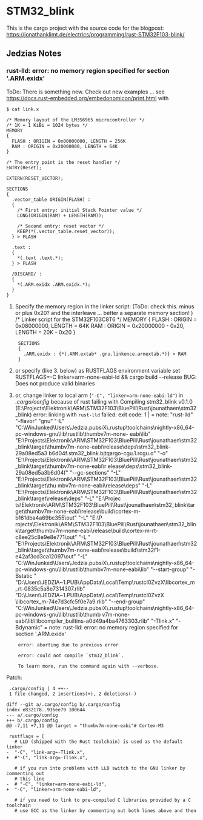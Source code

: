STM32_blink
===========

This is the cargo project with the source code for the blogpost: https://jonathanklimt.de/electrics/programming/rust-STM32F103-blink/

## Jedzias Notes ##

### rust-lld: error: no memory region specified for section '.ARM.exidx' ###

ToDo: There is something new. Check out new examples ... see https://docs.rust-embedded.org/embedonomicon/print.html with

    $ cat link.x
    
    /* Memory layout of the LM3S6965 microcontroller */
    /* 1K = 1 KiBi = 1024 bytes */
    MEMORY
    {
      FLASH : ORIGIN = 0x00000000, LENGTH = 256K
      RAM : ORIGIN = 0x20000000, LENGTH = 64K
    }
    
    /* The entry point is the reset handler */
    ENTRY(Reset);
    
    EXTERN(RESET_VECTOR);
    
    SECTIONS
    {
      .vector_table ORIGIN(FLASH) :
      {
        /* First entry: initial Stack Pointer value */
        LONG(ORIGIN(RAM) + LENGTH(RAM));
    
        /* Second entry: reset vector */
        KEEP(*(.vector_table.reset_vector));
      } > FLASH
    
      .text :
      {
        *(.text .text.*);
      } > FLASH
    
      /DISCARD/ :
      {
        *(.ARM.exidx .ARM.exidx.*);
      }
    }



1. Specify the memory region in the linker script: (ToDo: check this. minus or plus 0x20? and the interleave ... better a separate memory section!
) 
        /* Linker script for the STM32F103C8T6 */
        MEMORY
        {
          FLASH : ORIGIN = 0x08000000, LENGTH = 64K
          RAM : ORIGIN = 0x20000000 - 0x20, LENGTH = 20K - 0x20
        }
        
        SECTIONS
        {
          .ARM.exidx : {*(.ARM.extab* .gnu.linkonce.armextab.*)} > RAM
        }
        
2. or specify (like 3. below) as RUSTFLAGS environment variable 
        set RUSTFLAGS=-C linker=arm-none-eabi-ld && cargo build --release
   BUG: Does not produce valid binaries

3. or, change linker to local arm (`"-C", "linker=arm-none-eabi-ld"`) in *.cargo/config* because of rust failing with
        Compiling stm32_blink v0.1.0 (E:\Projects\Elektronik\ARM\STM32F103\BluePill\Rust\jounathaen\stm32_blink)
        error: linking with `rust-lld` failed: exit code: 1
        |
        = note: "rust-lld" "-flavor" "gnu" "-L" "C:\\WinJunked\\Users\\Jedzia.pubsiX\\.rustup\\toolchains\\nightly-x86_64-pc-windows-gnu\\lib\\rustlib\\thumbv7m-none-
        eabi\\lib" "E:\\Projects\\Elektronik\\ARM\\STM32F103\\BluePill\\Rust\\jounathaen\\stm32_blink\\target\\thumbv7m-none-eabi\\release\\deps\\stm32_blink-29a08ed5a3
        b6d04f.stm32_blink.bjtqargo-cgu.1.rcgu.o" "-o" "E:\\Projects\\Elektronik\\ARM\\STM32F103\\BluePill\\Rust\\jounathaen\\stm32_blink\\target\\thumbv7m-none-eabi\\r
        elease\\deps\\stm32_blink-29a08ed5a3b6d04f" "--gc-sections" "-L" "E:\\Projects\\Elektronik\\ARM\\STM32F103\\BluePill\\Rust\\jounathaen\\stm32_blink\\target\\thu
        mbv7m-none-eabi\\release\\deps" "-L" "E:\\Projects\\Elektronik\\ARM\\STM32F103\\BluePill\\Rust\\jounathaen\\stm32_blink\\target\\release\\deps" "-L" "E:\\Projec
        ts\\Elektronik\\ARM\\STM32F103\\BluePill\\Rust\\jounathaen\\stm32_blink\\target\\thumbv7m-none-eabi\\release\\build\\cortex-m-b161dba4a69bc355\\out" "-L" "E:\\P
        rojects\\Elektronik\\ARM\\STM32F103\\BluePill\\Rust\\jounathaen\\stm32_blink\\target\\thumbv7m-none-eabi\\release\\build\\cortex-m-rt-c8ee25c8e9e8e771\\out" "-L
        " "E:\\Projects\\Elektronik\\ARM\\STM32F103\\BluePill\\Rust\\jounathaen\\stm32_blink\\target\\thumbv7m-none-eabi\\release\\build\\stm32f1-e42af3cd3ca12097\\out"
        "-L" "C:\\WinJunked\\Users\\Jedzia.pubsiX\\.rustup\\toolchains\\nightly-x86_64-pc-windows-gnu\\lib\\rustlib\\thumbv7m-none-eabi\\lib" "--start-group" "-Bstatic
        " "D:\\Users\\JEDZIA~1.PUB\\AppData\\Local\\Temp\\rustcI0ZvzX\\libcortex_m_rt-0835c5a8e7314307.rlib" "D:\\Users\\JEDZIA~1.PUB\\AppData\\Local\\Temp\\rustcI0ZvzX
        \\libcortex_m-74e7d3cfc5f0e7a9.rlib" "--end-group" "C:\\WinJunked\\Users\\Jedzia.pubsiX\\.rustup\\toolchains\\nightly-x86_64-pc-windows-gnu\\lib\\rustlib\\thumb
        v7m-none-eabi\\lib\\libcompiler_builtins-a0d49a4ba4763303.rlib" "-Tlink.x" "-Bdynamic"
        = note: rust-lld: error: no memory region specified for section '.ARM.exidx'
        
        error: aborting due to previous error
        
        error: could not compile `stm32_blink`.
        
        To learn more, run the command again with --verbose.
    
Patch:

     .cargo/config | 4 ++--
     1 file changed, 2 insertions(+), 2 deletions(-)
    
    diff --git a/.cargo/config b/.cargo/config
    index e832178..936ee79 100644
    --- a/.cargo/config
    +++ b/.cargo/config
    @@ -7,11 +7,11 @@ target = "thumbv7m-none-eabi"# Cortex-M3
     
     rustflags = [
       # LLD (shipped with the Rust toolchain) is used as the default linker
    -  "-C", "link-arg=-Tlink.x",
    +  #"-C", "link-arg=-Tlink.x",
     
       # if you run into problems with LLD switch to the GNU linker by commenting out
       # this line
    -  # "-C", "linker=arm-none-eabi-ld",
    +  "-C", "linker=arm-none-eabi-ld",
     
       # if you need to link to pre-compiled C libraries provided by a C toolchain
       # use GCC as the linker by commenting out both lines above and then
    